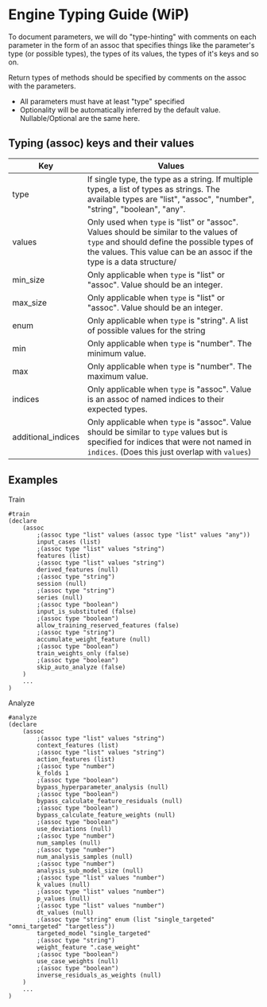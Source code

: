 # Engine Typing Guide (WiP)

To document parameters, we will do "type-hinting" with comments on each parameter in the form of an assoc that specifies things like
the parameter's type (or possible types), the types of its values, the types of it's keys and so on.

Return types of methods should be specified by comments on the assoc with the parameters.

- All parameters must have at least "type" specified
- Optionality will be automatically inferred by the default value. Nullable/Optional are the same here.


## Typing (assoc) keys and their values

| Key    | Values |
| ------ | ------ |
| type | If single type, the type as a string. If multiple types, a list of types as strings. The available types are "list", "assoc", "number", "string", "boolean", "any".
| values | Only used when `type` is "list" or "assoc". Values should be similar to the values of `type` and should define the possible types of the values. This value can be an assoc if the type is a data structure/
| min_size | Only applicable when `type` is "list" or "assoc". Value should be an integer.
| max_size | Only applicable when `type` is "list" or "assoc". Value should be an integer.
| enum | Only applicable when `type` is "string". A list of possible values for the string
| min | Only applicable when `type` is "number". The minimum value.
| max | Only applicable when `type` is "number". The maximum value.
| indices | Only applicable when `type` is "assoc". Value is an assoc of named indices to their expected types.
| additional_indices | Only applicable when `type` is "assoc". Value should be  similar to `type` values but is specified for indices that were not named in `indices`. (Does this just overlap with `values`)


## Examples

Train
```
#train
(declare
    (assoc
        ;(assoc type "list" values (assoc type "list" values "any"))
        input_cases (list)
        ;(assoc type "list" values "string")
        features (list)
        ;(assoc type "list" values "string")
        derived_features (null)
        ;(assoc type "string")
        session (null)
        ;(assoc type "string")
        series (null)
        ;(assoc type "boolean")
        input_is_substituted (false)
        ;(assoc type "boolean")
        allow_training_reserved_features (false)
        ;(assoc type "string")
        accumulate_weight_feature (null)
        ;(assoc type "boolean")
        train_weights_only (false)
        ;(assoc type "boolean")
        skip_auto_analyze (false)
    )
    ...
)
```

Analyze
```
#analyze
(declare
    (assoc
        ;(assoc type "list" values "string")
        context_features (list)
        ;(assoc type "list" values "string")
        action_features (list)
        ;(assoc type "number")
        k_folds 1
        ;(assoc type "boolean")
        bypass_hyperparameter_analysis (null)
        ;(assoc type "boolean")
        bypass_calculate_feature_residuals (null)
        ;(assoc type "boolean")
        bypass_calculate_feature_weights (null)
        ;(assoc type "boolean")
        use_deviations (null)
        ;(assoc type "number")
        num_samples (null)
        ;(assoc type "number")
        num_analysis_samples (null)
        ;(assoc type "number")
        analysis_sub_model_size (null)
        ;(assoc type "list" values "number")
        k_values (null)
        ;(assoc type "list" values "number")
        p_values (null)
        ;(assoc type "list" values "number")
        dt_values (null)
        ;(assoc type "string" enum (list "single_targeted" "omni_targeted" "targetless"))
        targeted_model "single_targeted"
        ;(assoc type "string")
        weight_feature ".case_weight"
        ;(assoc type "boolean")
        use_case_weights (null)
        ;(assoc type "boolean")
        inverse_residuals_as_weights (null)
    )
    ...
)
```
